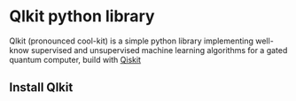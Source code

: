 # Qlkit python library

<!--
<p align="center">
 <img alt="CI build" src="https://github.com/mspronesti/qlkit/actions/workflows/ci.yml/badge.svg"/> 
 <img alt="License"  src="https://img.shields.io/github/license/mspronesti/qlkit"/>
 <img alt="Release"  src ="https://img.shields.io/github/v/release/mspronesti/qlkit"/>
</p> 
-->

Qlkit (pronounced cool-kit) is a simple python library implementing well-know supervised and unsupervised machine learning algorithms for a gated quantum computer, build with [Qiskit](https://github.com/Qiskit/qiskit)

## Install Qlkit


